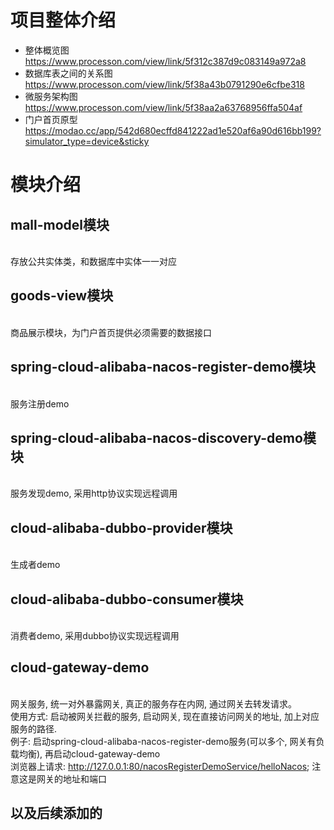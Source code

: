 项目整体介绍
===
- 整体概览图<br>
https://www.processon.com/view/link/5f312c387d9c083149a972a8
- 数据库表之间的关系图<br>
https://www.processon.com/view/link/5f38a43b0791290e6cfbe318
- 微服务架构图<br>
https://www.processon.com/view/link/5f38aa2a63768956ffa504af
- 门户首页原型<br>
https://modao.cc/app/542d680ecffd841222ad1e520af6a90d616bb199?simulator_type=device&sticky

模块介绍
===

mall-model模块
---
<br>存放公共实体类，和数据库中实体一一对应
   
goods-view模块
---
<br> 商品展示模块，为门户首页提供必须需要的数据接口

spring-cloud-alibaba-nacos-register-demo模块
---
<br>服务注册demo

spring-cloud-alibaba-nacos-discovery-demo模块
---
<br>服务发现demo, 采用http协议实现远程调用

cloud-alibaba-dubbo-provider模块
---
<br>生成者demo

cloud-alibaba-dubbo-consumer模块
---
<br>消费者demo, 采用dubbo协议实现远程调用

cloud-gateway-demo
---
<br>网关服务, 统一对外暴露网关, 真正的服务存在内网, 通过网关去转发请求。
<br>使用方式: 启动被网关拦截的服务, 启动网关, 现在直接访问网关的地址, 加上对应服务的路径.
<br>例子: 启动spring-cloud-alibaba-nacos-register-demo服务(可以多个, 网关有负载均衡), 再启动cloud-gateway-demo
<br>浏览器上请求: http://127.0.0.1:80/nacosRegisterDemoService/helloNacos; 注意这是网关的地址和端口 

以及后续添加的
---